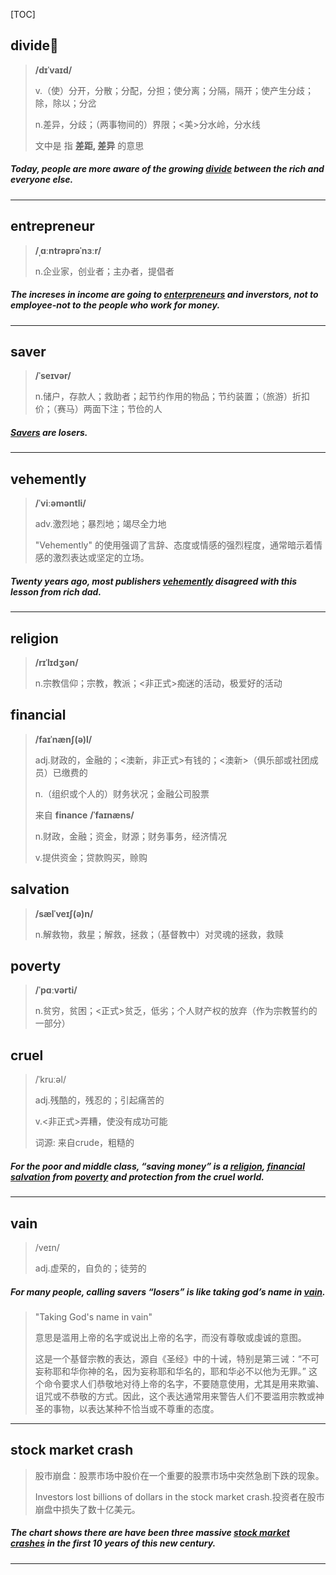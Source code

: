 [TOC]

## divide🚩

> **/dɪˈvaɪd/**
>
> v.（使）分开，分散；分配，分担；使分离；分隔，隔开；使产生分歧；除，除以；分岔
>
> n.差异，分歧；（两事物间的）界限；<美>分水岭，分水线
>
> 文中是 指 **差距, 差异** 的意思

##### Today, people are more aware of the growing *<u>divide</u>* between the rich and everyone else.

---

## entrepreneur

> **/ˌɑːntrəprəˈnɜːr/**
>
> n.企业家，创业者；主办者，提倡者

##### The increses in income are going to *<u>enterpreneurs</u>* and inverstors, not to employee-not to the people who work for money.

---

## saver

> **/ˈseɪvər/**
>
> n.储户，存款人；救助者；起节约作用的物品；节约装置；（旅游）折扣价；（赛马）两面下注；节俭的人

##### **<u>Savers</u>** are losers.

---

## vehemently

> **/ˈviːəməntli/**
>
> adv.激烈地；暴烈地；竭尽全力地
>
> "Vehemently" 的使用强调了言辞、态度或情感的强烈程度，通常暗示着情感的激烈表达或坚定的立场。

##### Twenty years ago, most publishers **<u>vehemently</u>** disagreed with this lesson from rich dad.

---

## religion

> **/rɪˈlɪdʒən/**
>
> n.宗教信仰；宗教，教派；<非正式>痴迷的活动，极爱好的活动

## financial

> **/faɪˈnænʃ(ə)l/**
>
> adj.财政的，金融的；<澳新，非正式>有钱的；<澳新>（俱乐部或社团成员）已缴费的
>
> n.（组织或个人的）财务状况；金融公司股票
>
>
> 来自 **finance**  **/ˈfaɪnæns/**
>
> n.财政，金融；资金，财源；财务事务，经济情况
>
> v.提供资金；贷款购买，赊购

## salvation

> **/sælˈveɪʃ(ə)n/**
>
> n.解救物，救星；解救，拯救；（基督教中）对灵魂的拯救，救赎

## poverty

> **/ˈpɑːvərti/**
>
> n.贫穷，贫困；<正式>贫乏，低劣；个人财产权的放弃（作为宗教誓约的一部分）

## cruel

> /ˈkruːəl/
>
> adj.残酷的，残忍的；引起痛苦的
>
> v.<非正式>弄糟，使没有成功可能
>
> 词源: 来自crude，粗糙的

##### For the poor and middle class, “saving money” is a **<u>religion</u>**, <u>**financial** **salvation**</u> from **<u>poverty</u>** and protection from the **cruel** world.

---

## vain

> /veɪn/
>
> adj.虚荣的，自负的；徒劳的

##### For many people, calling savers “losers” is like taking god’s name in **<u>vain</u>**.

> "Taking God's name in vain" 
>
> 意思是滥用上帝的名字或说出上帝的名字，而没有尊敬或虔诚的意图。
>
> 这是一个基督宗教的表达，源自《圣经》中的十诫，特别是第三诫：“不可妄称耶和华你神的名，因为妄称耶和华名的，耶和华必不以他为无罪。” 这个命令要求人们恭敬地对待上帝的名字，不要随意使用，尤其是用来欺骗、诅咒或不恭敬的方式。因此，这个表达通常用来警告人们不要滥用宗教或神圣的事物，以表达某种不恰当或不尊重的态度。
>

---

## stock market crash

> 股市崩盘：股票市场中股价在一个重要的股票市场中突然急剧下跌的现象。
>
> Investors lost billions of dollars in the stock market crash.投资者在股市崩盘中损失了数十亿美元。

##### The chart shows there are have been three massive **<u>stock market crashes</u>** in the first 10 years of this new century.

---
